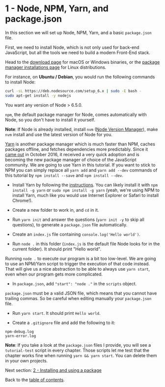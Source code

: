 # 1 - Node, NPM, Yarn, and package.json

In this section we will set up Node, NPM, Yarn, and a basic `package.json` file.

First, we need to install Node, which is not only used for back-end JavaScript, but all the tools we need to build a modern Front-End stack.

Head to the [download page](https://nodejs.org/en/download/current/) for macOS or Windows binaries, or the [package manager installations page](https://nodejs.org/en/download/package-manager/) for Linux distributions.

For instance, on **Ubuntu / Debian**, you would run the following commands to install Node:

```bash
curl -sL https://deb.nodesource.com/setup_6.x | sudo -E bash -
sudo apt-get install -y nodejs
```
You want any version of Node > 6.5.0.

`npm`, the default package manager for Node, comes automatically with Node, so you don't have to install it yourself.

**Note**: If Node is already installed, install `nvm` ([Node Version Manager](https://github.com/creationix/nvm)), make `nvm` install and use the latest version of Node for you.

[Yarn](https://yarnpkg.com/) is another package manager which is much faster than NPM, caches packages offline, and fetches dependencies more predictably. Since it [came out](https://code.facebook.com/posts/1840075619545360) in October 2016, it received a very quick adoption and is becoming the new package manager of choice of the JavaScript community. We are going to use Yarn in this tutorial. If you want to stick to NPM you can simply replace all `yarn add` and `yarn add --dev` commands of this tutorial by `npm install --save` and `npm install --dev`.

- Install Yarn by following the [instructions](https://yarnpkg.com/en/docs/install). You can likely install it with `npm install -g yarn` or `sudo npm install -g yarn` (yeah, we're using NPM to install Yarn, much like you would use Internet Explorer or Safari to install Chrome!).

- Create a new folder to work in, and `cd` in it.
- Run `yarn init` and answer the questions (`yarn init -y` to skip all questions), to generate a `package.json` file automatically.
- Create an `index.js` file containing `console.log('Hello world')`.
- Run `node .` in this folder (`index.js` is the default file Node looks for in the current folder). It should print "Hello world".

Running `node .` to execute our program is a bit too low-level. We are going to use an NPM/Yarn script to trigger the execution of that code instead. That will give us a nice abstraction to be able to always use `yarn start`, even when our program gets more complicated.

- In `package.json`, add `"start": "node ."` in the `scripts` object.

`package.json` must be a valid JSON file, which means that you cannot have trailing commas. So be careful when editing manually your `package.json` file.

- Run `yarn start`. It should print `Hello world`.

- Create a `.gitignore` file and add the following to it:

```
npm-debug.log
yarn-error.log
```

**Note**: If you take a look at the `package.json` files I provide, you will see a `tutorial-test` script in every chapter. Those scripts let me test that the chapter works fine when running `yarn && yarn start`. You can delete them in your own projects.

Next section: [2 - Installing and using a package](/tutorial/2-packages)

Back to the [table of contents](https://github.com/verekia/js-stack-from-scratch).
